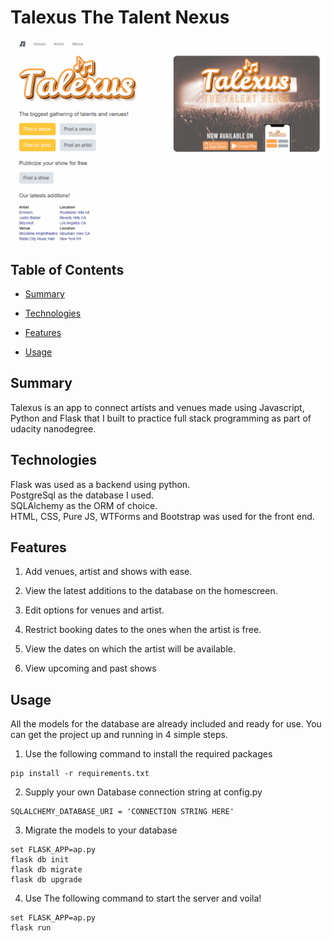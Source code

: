 # Talexus The Talent Nexus

![Showcase.gif](/Showcase.gif)

## Table of Contents

* [Summary](#Summary)

* [Technologies](#Technologies)

* [Features](#Features)

* [Usage](#Usage)

## Summary

Talexus is an app to connect artists and venues made using Javascript, Python and Flask that I built to practice full stack programming as part of udacity nanodegree.

## Technologies

Flask was used as a backend using python.  
PostgreSql as the database I used.  
SQLAlchemy as the ORM of choice.  
HTML, CSS, Pure JS, WTForms and Bootstrap was used for the front end.  


## Features

1. Add venues, artist and shows with ease.

2. View the latest additions to the database on the homescreen.

3. Edit options for venues and artist.

4. Restrict booking dates to the ones when the artist is free.

5. View the dates on which the artist will be available.

6. View upcoming and past shows

		 
## Usage

All the models for the database are already included and ready for use.
You can get the project up and running in 4 simple steps.

1. Use the following command to install the required packages
```
pip install -r requirements.txt
```

2. Supply your own Database connection string at config.py
```
SQLALCHEMY_DATABASE_URI = 'CONNECTION STRING HERE'
```
3. Migrate the models to your database
```
set FLASK_APP=ap.py
flask db init
flask db migrate 
flask db upgrade 
```
4. Use The following command to start the server and voila!
```
set FLASK_APP=ap.py
flask run
```
